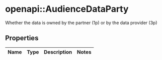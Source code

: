 # openapi::AudienceDataParty

Whether the data is owned by the partner (1p) or by the data provider (3p)

## Properties
Name | Type | Description | Notes
------------ | ------------- | ------------- | -------------


